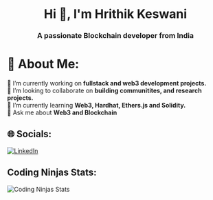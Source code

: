 <h1 align="center">Hi 👋, I'm Hrithik Keswani</h1>
<h3 align="center">A passionate Blockchain developer from India</h3>

# 💫 About Me:
🔭 I’m currently working on **fullstack and web3 development projects.**<br>
👯 I’m looking to collaborate on **building communitites, and research projects.**<br> 
🌱 I’m currently learning **Web3, Hardhat, Ethers.js and Solidity.**<br>
💬 Ask me about **Web3 and Blockchain**<br>


## 🌐 Socials:
[![LinkedIn](https://img.shields.io/badge/LinkedIn-%230077B5.svg?logo=linkedin&logoColor=white)](https://www.linkedin.com/in/hrithik-keswani200/) 

## Coding Ninjas Stats:
![Coding Ninjas Stats](https://www.codingninjas.com/studio/profile/hrithik_keswani)
